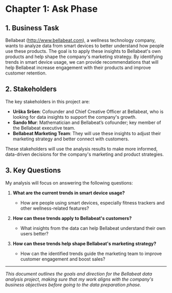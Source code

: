 # Chapter 1: Ask Phase

## 1. Business Task

Bellabeat (<http://www.bellabeat.com>), a wellness technology company, wants to analyze data from smart devices to better understand how people use these products. 
The goal is to apply these insights to Bellabeat's own products and help shape the company's marketing strategy. 
By identifying trends in smart device usage, we can provide recommendations that will help Bellabeat increase engagement with their products and improve customer retention.

## 2. Stakeholders

The key stakeholders in this project are:

- **Urška Sršen**: Cofounder and Chief Creative Officer at Bellabeat, who is looking for data insights to support the company's growth.
- **Sando Mur**: Mathematician and Bellabeat’s cofounder; key member of the Bellabeat executive team.
- **Bellabeat Marketing Team**: They will use these insights to adjust their marketing strategy and better connect with customers.

These stakeholders will use the analysis results to make more informed, data-driven decisions for the company's marketing and product strategies.

## 3. Key Questions

My analysis will focus on answering the following questions:

1. **What are the current trends in smart device usage?**
   - How are people using smart devices, especially fitness trackers and other wellness-related features?

2. **How can these trends apply to Bellabeat's customers?**
   - What insights from the data can help Bellabeat understand their own users better?

3. **How can these trends help shape Bellabeat's marketing strategy?**
   - How can the identified trends guide the marketing team to improve customer engagement and boost sales?


---
*This document outlines the goals and direction for the Bellabeat data analysis project, making sure that my work aligns with the company's business objectives before going to the data preparation phase.*
